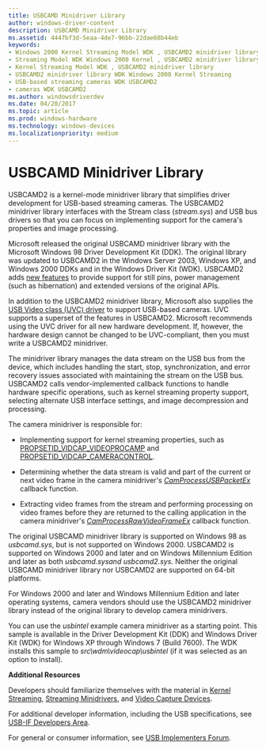 ```yaml
---
title: USBCAMD Minidriver Library
author: windows-driver-content
description: USBCAMD Minidriver Library
ms.assetid: 4447bf3d-5eaa-4de7-96bb-22dae68b44eb
keywords:
- Windows 2000 Kernel Streaming Model WDK , USBCAMD2 minidriver library
- Streaming Model WDK Windows 2000 Kernel , USBCAMD2 minidriver library
- Kernel Streaming Model WDK , USBCAMD2 minidriver library
- USBCAMD2 minidriver library WDK Windows 2000 Kernel Streaming
- USB-based streaming cameras WDK USBCAMD2
- cameras WDK USBCAMD2
ms.author: windowsdriverdev
ms.date: 04/20/2017
ms.topic: article
ms.prod: windows-hardware
ms.technology: windows-devices
ms.localizationpriority: medium
---
```


# USBCAMD Minidriver Library


USBCAMD2 is a kernel-mode minidriver library that simplifies driver development for USB-based streaming cameras. The USBCAMD2 minidriver library interfaces with the Stream class (*stream.sys*) and USB bus drivers so that you can focus on implementing support for the camera's properties and image processing.

Microsoft released the original USBCAMD minidriver library with the Microsoft Windows 98 Driver Development Kit (DDK). The original library was updated to USBCAMD2 in the Windows Server 2003, Windows XP, and Windows 2000 DDKs and in the Windows Driver Kit (WDK). USBCAMD2 adds [new features](usbcamd2-features.md) to provide support for still pins, power management (such as hibernation) and extended versions of the original APIs.

In addition to the USBCAMD2 minidriver library, Microsoft also supplies the [USB Video class (UVC) driver](usb-video-class-driver.md) to support USB-based cameras. UVC supports a superset of the features in USBCAMD2. Microsoft recommends using the UVC driver for all new hardware development. If, however, the hardware design cannot be changed to be UVC-compliant, then you must write a USBCAMD2 minidriver.

The minidriver library manages the data stream on the USB bus from the device, which includes handling the start, stop, synchronization, and error recovery issues associated with maintaining the stream on the USB bus. USBCAMD2 calls vendor-implemented callback functions to handle hardware specific operations, such as kernel streaming property support, selecting alternate USB interface settings, and image decompression and processing.

The camera minidriver is responsible for:

-   Implementing support for kernel streaming properties, such as [PROPSETID\_VIDCAP\_VIDEOPROCAMP](https://msdn.microsoft.com/library/windows/hardware/ff568122) and [PROPSETID\_VIDCAP\_CAMERACONTROL](https://msdn.microsoft.com/library/windows/hardware/ff567802).

-   Determining whether the data stream is valid and part of the current or next video frame in the camera minidriver's [*CamProcessUSBPacketEx*](https://msdn.microsoft.com/library/windows/hardware/ff557631) callback function.

-   Extracting video frames from the stream and performing processing on video frames before they are returned to the calling application in the camera minidriver's [*CamProcessRawVideoFrameEx*](https://msdn.microsoft.com/library/windows/hardware/ff557625) callback function.

The original USBCAMD minidriver library is supported on Windows 98 as *usbcamd.sys*, but is not supported on Windows 2000. USBCAMD2 is supported on Windows 2000 and later and on Windows Millennium Edition and later as both *usbcamd.sysand usbcamd2.sys*. Neither the original USBCAMD minidriver library nor USBCAMD2 are supported on 64-bit platforms.

For Windows 2000 and later and Windows Millennium Edition and later operating systems, camera vendors should use the USBCAMD2 minidriver library instead of the original library to develop camera minidrivers.

You can use the *usbintel* example camera minidriver as a starting point. This sample is available in the Driver Development Kit (DDK) and Windows Driver Kit (WDK) for Windows XP through Windows 7 (Build 7600). The WDK installs this sample to *src\\wdm\\videocap\\usbintel* (if it was selected as an option to install).

**Additional Resources**

Developers should familiarize themselves with the material in [Kernel Streaming](kernel-streaming.md), [Streaming Minidrivers](https://msdn.microsoft.com/library/windows/hardware/ff568275), and [Video Capture Devices](video-capture-devices.md).

For additional developer information, including the USB specifications, see [USB-IF Developers Area](http://go.microsoft.com/fwlink/p/?linkid=8781).

For general or consumer information, see [USB Implementers Forum](http://go.microsoft.com/fwlink/p/?linkid=8780).

 

 




